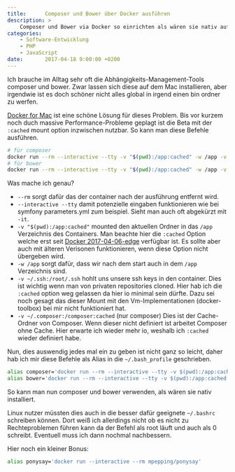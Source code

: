 ```yaml
---
title:      Composer und Bower über Docker ausführen
description: >
    Composer und Bower via Docker so einrichten als wären sie nativ auf dem Mac installiert.
categories:
    - Software-Entwicklung
    - PHP
    - JavaScript
date:       2017-04-18 9:00:00 +0200
---
```


Ich brauche im Alltag sehr oft die Abhängigkeits-Management-Tools composer und bower. Zwar lassen sich diese auf dem Mac installieren, aber irgendwie ist es doch schöner nicht alles global in irgend einen bin ordner zu werfen.

[Docker for Mac] ist eine schöne Lösung für dieses Problem. Bis vor kurzem noch duch massive Performance-Probleme geplagt ist die Beta mit der `:cached` mount option inzwischen nutzbar. So kann man diese Befehle ausführen.
 
```bash
# für composer
docker run --rm --interactive --tty -v "$(pwd):/app:cached" -w /app -v ~/.ssh:/root/.ssh -v ~/.composer:/composer:cached composer
# für bower
docker run --rm --interactive --tty -v "$(pwd):/app:cached" -w /app -v ~/.ssh:/root/.ssh digitallyseamless/nodejs-bower-grunt bower
```

Was mache ich genau?
- `--rm` sorgt dafür das der container nach der ausführung entfernt wird.
- `--interactive --tty` damit potenzielle eingaben funktionieren wie bei symfony parameters.yml zum beispiel. Sieht man auch oft abgekürzt mit `-it`.
- `-v "$(pwd):/app:cached"` mounted den aktuellen Ordner in das `/app` Verzeichnis des Containers. Man beachte hier die `:cached` Option welche erst seit [Docker 2017-04-06-edge] verfügbar ist. Es sollte aber auch mit älteren Verisonen funktionieren, wenn diese Option nicht übergeben wird.
- `-w /app` sorgt dafür, dass wir nach dem start auch in dem `/app` Verzeichnis sind.
- `-v ~/.ssh:/root/.ssh` hohlt uns unsere ssh keys in den container. Dies ist wichtig wenn man von privaten repositories cloned. Hier hab ich die `:cached` option weg gelassen da hier io minimal sein dürfte. Dazu sei noch gesagt das dieser Mount mit den Vm-Implementationen (docker-toolbox) bei mir nicht funktioniert hat.
- `-v ~/.composer:/composer:cached` (nur composer) Dies ist der Cache-Ordner von Composer. Wenn dieser nicht definiert ist arbeitet Composer ohne Cache. Hier erwarte ich wieder mehr io, weshalb ich `:cached` wieder definiert habe.
 
Nun, dies auswendig jedes mal ein zu geben ist nicht ganz so leicht, daher hab ich mir diese Befehle als Alias in die `~/.bash_profile` geschrieben.
 
```bash
alias composer='docker run --rm --interactive --tty -v $(pwd):/app:cached -w /app -v ~/.ssh:/root/.ssh -v ~/.composer:/composer:cached composer'
alias bower='docker run --rm --interactive --tty -v $(pwd):/app:cached -w /app -v ~/.ssh:/root/.ssh digitallyseamless/nodejs-bower-grunt bower'
```

So kann man nun composer und bower verwenden, als wären sie nativ installiert.

Linux nutzer müssten dies auch in die besser dafür geeignete `~/.bashrc` schreiben können. Dort weiß ich allerdings nicht ob es nicht zu Rechteproblemen führen kann da der Befehl als root läuft und auch als 0 schreibt. Eventuell muss ich dann nochmal nachbessern.
 
Hier noch ein kleiner Bonus:
```bash
alias ponysay='docker run --interactive --rm mpepping/ponysay'
```

[Docker for Mac]: https://docs.docker.com/docker-for-mac/
[Docker 2017-04-06-edge]: https://docs.docker.com/docker-for-mac/release-notes/#docker-community-edition-17040-ce-mac7-2017-04-06-edge